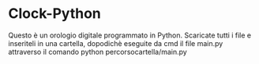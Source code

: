# Clock-Python
Questo è un orologio digitale programmato in Python. Scaricate tutti i file e inseriteli in una cartella, dopodichè eseguite da cmd il file main.py attraverso il comando
python percorsocartella/main.py
